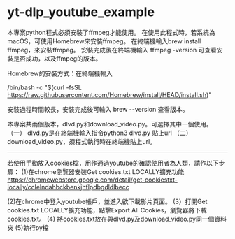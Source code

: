 # yt-dlp_youtube_example

本專案python程式必須安裝了ffmpeg才能使用。
在使用此程式時，若系統為macOS，可使用Homebrew來安裝ffmpeg。
在終端機輸入brew install ffmpeg，來安裝ffmpeg。
安裝完成後在終端機輸入 ffmpeg -version 可查看安裝是否成功，以及ffmpeg的版本。

Homebrew的安裝方式：在終端機輸入

/bin/bash -c "$(curl -fsSL https://raw.githubusercontent.com/Homebrew/install/HEAD/install.sh)"

安裝過程時間較長，安裝完成後可輸入
brew --version 查看版本。

本專案共兩個版本，dlvd.py和download_video.py。可選擇其中一個使用。
（一） dlvd.py是在終端機輸入指令python3 dlvd.py 貼上url
（二）download_video.py，須程式執行時在終端機貼上url。



-----------------------------------------------------------------------------------------------------------
若使用手動放入cookies檔，用作通過youtube的確認使用者為人類，請作以下步驟：
(1)在chrome瀏覽器安裝Get cookies.txt LOCALLY擴充功能
https://chromewebstore.google.com/detail/get-cookiestxt-locally/cclelndahbckbenkjhflpdbgdldlbecc

(2)在chrome中登入youtube帳戶，並進入欲下載影片頁面。
(3）打開Get cookies.txt LOCALLY擴充功能，點擊Export All Cookies，瀏覽器將下載cookies.txt。
(4) 將cookies.txt放在與dlvd.py及download_video.py同一個資料夾
(5)執行py檔
